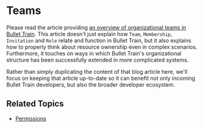 # Teams

Please read the article providing [an overview of organizational teams in Bullet Train](https://blog.bullettrain.co/teams-should-be-an-mvp-feature/). This article doesn't just explain how `Team`, `Membership`, `Invitation` and `Role` relate and function in Bullet Train, but it also explains how to properly think about resource ownership even in complex scenarios. Furthermore, it touches on ways in which Bullet Train's organizational structure has been successfully extended in more complicated systems.

Rather than simply duplicating the content of that blog article here, we'll focus on keeping that article up-to-date so it can benefit not only incoming Bullet Train developers, but also the broader developer ecosystem.

## Related Topics
 - [Permissions](/docs/permissions.md)
